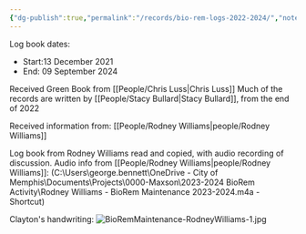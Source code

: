 ```yaml
---
{"dg-publish":true,"permalink":"/records/bio-rem-logs-2022-2024/","noteIcon":"","created":"2025-07-07T14:23:46.581-05:00"}
---
```


Log book dates:
- Start:13 December 2021
- End: 09 September 2024

Received Green Book from [[People/Chris Luss\|Chris Luss]]
Much of the records are written by [[People/Stacy Bullard\|Stacy Bullard]], from the end of 2022

Received information from: [[People/Rodney Williams\|people/Rodney Williams]]

Log book from Rodney Williams read and copied, with audio recording of discussion.
Audio info from [[People/Rodney Williams\|people/Rodney Williams]]: (C:\Users\george.bennett\OneDrive - City of Memphis\Documents\Projects\0000-Maxson\2023-2024 BioRem Activity\Rodney Williams - BioRem Maintenance 2023-2024.m4a - Shortcut)

Clayton's handwriting: ![BioRemMaintenance-RodneyWilliams-1.jpg](/img/user/BioRemMaintenance-RodneyWilliams-1.jpg)
